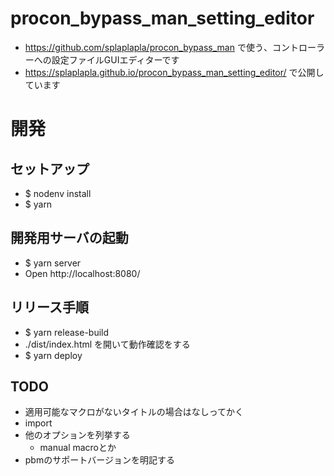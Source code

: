 # procon_bypass_man_setting_editor
* https://github.com/splaplapla/procon_bypass_man で使う、コントローラーへの設定ファイルGUIエディターです
* https://splaplapla.github.io/procon_bypass_man_setting_editor/ で公開しています

# 開発
## セットアップ
* $ nodenv install
* $ yarn

## 開発用サーバの起動
* $ yarn server
* Open http://localhost:8080/

## リリース手順
* $ yarn release-build
* ./dist/index.html を開いて動作確認をする
* $ yarn deploy

## TODO
* 適用可能なマクロがないタイトルの場合はなしってかく
* import
* 他のオプションを列挙する
  * manual macroとか
* pbmのサポートバージョンを明記する
